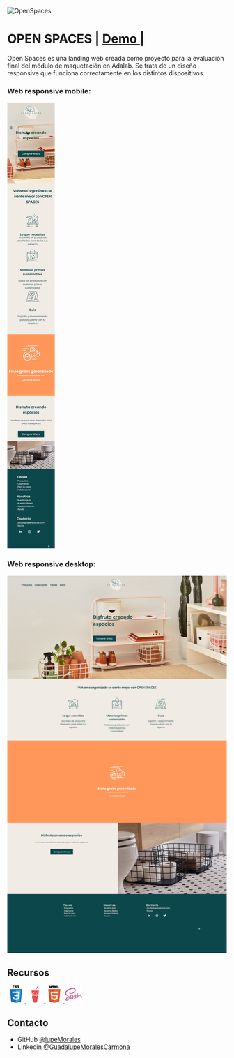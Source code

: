 
![OpenSpaces ](https://github.com/lupeMorales/modulo-1-evaluacion-final-lupeMorales/blob/main/src/images/logo.png?raw=true)

# OPEN SPACES <span> | </span>  <a href="http://beta.adalab.es/modulo-2-evaluacion-final-lupeMorales/" target="_blank">   Demo </a><span> | </span>

<p>Open Spaces es una landing web creada como proyecto para la evaluación final del módulo de maquetación en Adalab. Se trata de un diseño responsive que funciona correctamente en los distintos dispositivos. </p>

### Web responsive mobile:
![screenshot](https://github.com/lupeMorales/modulo-1-evaluacion-final-lupeMorales/blob/main/src/images/fullScreemMobile.png?raw=true)


### Web responsive desktop:
![screenshot](https://github.com/lupeMorales/modulo-1-evaluacion-final-lupeMorales/blob/main/src/images/fullScreemDestok.png?raw=true)



## Recursos

<p align="left"> <a href="https://www.w3schools.com/css/" target="_blank"> <img src="https://raw.githubusercontent.com/devicons/devicon/master/icons/css3/css3-original-wordmark.svg" alt="css3" width="40" height="40"/> </a> <a href="https://gulpjs.com" target="_blank"> <img src="https://raw.githubusercontent.com/devicons/devicon/master/icons/gulp/gulp-plain.svg" alt="gulp" width="40" height="40"/> </a> <a href="https://www.w3.org/html/" target="_blank"> <img src="https://raw.githubusercontent.com/devicons/devicon/master/icons/html5/html5-original-wordmark.svg" alt="html5" width="40" height="40"/>  <a href="https://sass-lang.com" target="_blank"> <img src="https://raw.githubusercontent.com/devicons/devicon/master/icons/sass/sass-original.svg" alt="sass" width="40" height="40"/> </a> </p>



## Contacto

- GitHub [@lupeMorales](https://github.com/lupeMorales )
- Linkedin [@GuadalupeMoralesCarmona](https://linkedin.com/in/guadalupe-morales-carmona-817245226/ )
